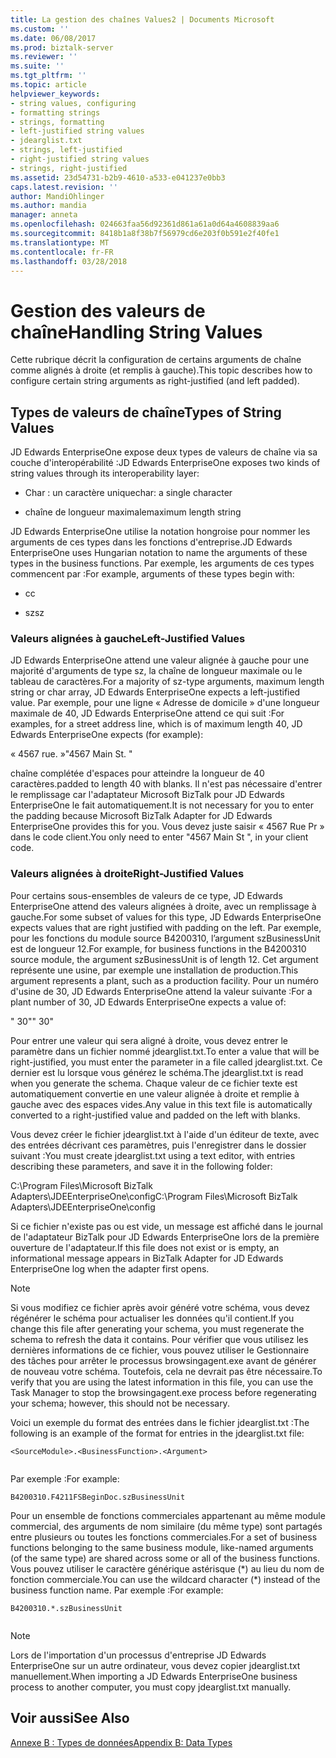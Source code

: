 ```yaml
---
title: La gestion des chaînes Values2 | Documents Microsoft
ms.custom: ''
ms.date: 06/08/2017
ms.prod: biztalk-server
ms.reviewer: ''
ms.suite: ''
ms.tgt_pltfrm: ''
ms.topic: article
helpviewer_keywords:
- string values, configuring
- formatting strings
- strings, formatting
- left-justified string values
- jdearglist.txt
- strings, left-justified
- right-justified string values
- strings, right-justified
ms.assetid: 23d54731-b2b9-4610-a533-e041237e0bb3
caps.latest.revision: ''
author: MandiOhlinger
ms.author: mandia
manager: anneta
ms.openlocfilehash: 024663faa56d92361d861a61a0d64a4608839aa6
ms.sourcegitcommit: 8418b1a8f38b7f56979cd6e203f0b591e2f40fe1
ms.translationtype: MT
ms.contentlocale: fr-FR
ms.lasthandoff: 03/28/2018
---
```

# <a name="handling-string-values"></a><span data-ttu-id="30a52-102">Gestion des valeurs de chaîne</span><span class="sxs-lookup"><span data-stu-id="30a52-102">Handling String Values</span></span>
<span data-ttu-id="30a52-103">Cette rubrique décrit la configuration de certains arguments de chaîne comme alignés à droite (et remplis à gauche).</span><span class="sxs-lookup"><span data-stu-id="30a52-103">This topic describes how to configure certain string arguments as right-justified (and left padded).</span></span>  
  
## <a name="types-of-string-values"></a><span data-ttu-id="30a52-104">Types de valeurs de chaîne</span><span class="sxs-lookup"><span data-stu-id="30a52-104">Types of String Values</span></span>  
 <span data-ttu-id="30a52-105">JD Edwards EnterpriseOne expose deux types de valeurs de chaîne via sa couche d'interopérabilité :</span><span class="sxs-lookup"><span data-stu-id="30a52-105">JD Edwards EnterpriseOne exposes two kinds of string values through its interoperability layer:</span></span>  
  
-   <span data-ttu-id="30a52-106">Char : un caractère unique</span><span class="sxs-lookup"><span data-stu-id="30a52-106">char: a single character</span></span>  
  
-   <span data-ttu-id="30a52-107">chaîne de longueur maximale</span><span class="sxs-lookup"><span data-stu-id="30a52-107">maximum length string</span></span>  
  
 <span data-ttu-id="30a52-108">JD Edwards EnterpriseOne utilise la notation hongroise pour nommer les arguments de ces types dans les fonctions d'entreprise.</span><span class="sxs-lookup"><span data-stu-id="30a52-108">JD Edwards EnterpriseOne uses Hungarian notation to name the arguments of these types in the business functions.</span></span> <span data-ttu-id="30a52-109">Par exemple, les arguments de ces types commencent par :</span><span class="sxs-lookup"><span data-stu-id="30a52-109">For example, arguments of these types begin with:</span></span>  
  
-   <span data-ttu-id="30a52-110">c</span><span class="sxs-lookup"><span data-stu-id="30a52-110">c</span></span>  
  
-   <span data-ttu-id="30a52-111">sz</span><span class="sxs-lookup"><span data-stu-id="30a52-111">sz</span></span>  
  
### <a name="left-justified-values"></a><span data-ttu-id="30a52-112">Valeurs alignées à gauche</span><span class="sxs-lookup"><span data-stu-id="30a52-112">Left-Justified Values</span></span>  
 <span data-ttu-id="30a52-113">JD Edwards EnterpriseOne attend une valeur alignée à gauche pour une majorité d'arguments de type sz, la chaîne de longueur maximale ou le tableau de caractères.</span><span class="sxs-lookup"><span data-stu-id="30a52-113">For a majority of sz-type arguments, maximum length string or char array, JD Edwards EnterpriseOne expects a left-justified value.</span></span> <span data-ttu-id="30a52-114">Par exemple, pour une ligne « Adresse de domicile » d'une longueur maximale de 40, JD Edwards EnterpriseOne attend ce qui suit :</span><span class="sxs-lookup"><span data-stu-id="30a52-114">For examples, for a street address line, which is of maximum length 40, JD Edwards EnterpriseOne expects (for example):</span></span>  
  
 <span data-ttu-id="30a52-115">« 4567 rue. »</span><span class="sxs-lookup"><span data-stu-id="30a52-115">"4567 Main St.    "</span></span>  
  
 <span data-ttu-id="30a52-116">chaîne complétée d'espaces pour atteindre la longueur de 40 caractères.</span><span class="sxs-lookup"><span data-stu-id="30a52-116">padded to length 40 with blanks.</span></span> <span data-ttu-id="30a52-117">Il n'est pas nécessaire d'entrer le remplissage car l'adaptateur Microsoft BizTalk pour JD Edwards EnterpriseOne le fait automatiquement.</span><span class="sxs-lookup"><span data-stu-id="30a52-117">It is not necessary for you to enter the padding because Microsoft BizTalk Adapter for JD Edwards EnterpriseOne provides this for you.</span></span> <span data-ttu-id="30a52-118">Vous devez juste saisir « 4567 Rue Pr » dans le code client.</span><span class="sxs-lookup"><span data-stu-id="30a52-118">You only need to enter "4567 Main St ", in your client code.</span></span>  
  
### <a name="right-justified-values"></a><span data-ttu-id="30a52-119">Valeurs alignées à droite</span><span class="sxs-lookup"><span data-stu-id="30a52-119">Right-Justified Values</span></span>  
 <span data-ttu-id="30a52-120">Pour certains sous-ensembles de valeurs de ce type, JD Edwards EnterpriseOne attend des valeurs alignées à droite, avec un remplissage à gauche.</span><span class="sxs-lookup"><span data-stu-id="30a52-120">For some subset of values for this type, JD Edwards EnterpriseOne expects values that are right justified with padding on the left.</span></span> <span data-ttu-id="30a52-121">Par exemple, pour les fonctions du module source B4200310, l’argument szBusinessUnit est de longueur 12.</span><span class="sxs-lookup"><span data-stu-id="30a52-121">For example, for business functions in the B4200310 source module, the argument szBusinessUnit is of length 12.</span></span> <span data-ttu-id="30a52-122">Cet argument représente une usine, par exemple une installation de production.</span><span class="sxs-lookup"><span data-stu-id="30a52-122">This argument represents a plant, such as a production facility.</span></span> <span data-ttu-id="30a52-123">Pour un numéro d'usine de 30, JD Edwards EnterpriseOne attend la valeur suivante :</span><span class="sxs-lookup"><span data-stu-id="30a52-123">For a plant number of 30, JD Edwards EnterpriseOne expects a value of:</span></span>  
  
 <span data-ttu-id="30a52-124">"           30"</span><span class="sxs-lookup"><span data-stu-id="30a52-124">"           30"</span></span>  
  
 <span data-ttu-id="30a52-125">Pour entrer une valeur qui sera aligné à droite, vous devez entrer le paramètre dans un fichier nommé jdearglist.txt.</span><span class="sxs-lookup"><span data-stu-id="30a52-125">To enter a value that will be right-justified, you must enter the parameter in a file called jdearglist.txt.</span></span> <span data-ttu-id="30a52-126">Ce dernier est lu lorsque vous générez le schéma.</span><span class="sxs-lookup"><span data-stu-id="30a52-126">The jdearglist.txt is read when you generate the schema.</span></span> <span data-ttu-id="30a52-127">Chaque valeur de ce fichier texte est automatiquement convertie en une valeur alignée à droite et remplie à gauche avec des espaces vides.</span><span class="sxs-lookup"><span data-stu-id="30a52-127">Any value in this text file is automatically converted to a right-justified value and padded on the left with blanks.</span></span>  
  
 <span data-ttu-id="30a52-128">Vous devez créer le fichier jdearglist.txt à l'aide d'un éditeur de texte, avec des entrées décrivant ces paramètres, puis l'enregistrer dans le dossier suivant :</span><span class="sxs-lookup"><span data-stu-id="30a52-128">You must create jdearglist.txt using a text editor, with entries describing these parameters, and save it in the following folder:</span></span>  
  
 <span data-ttu-id="30a52-129">C:\Program Files\Microsoft BizTalk Adapters\JDEEnterpriseOne\config</span><span class="sxs-lookup"><span data-stu-id="30a52-129">C:\Program Files\Microsoft BizTalk Adapters\JDEEnterpriseOne\config</span></span>  
  
 <span data-ttu-id="30a52-130">Si ce fichier n'existe pas ou est vide, un message est affiché dans le journal de l'adaptateur BizTalk pour JD Edwards EnterpriseOne lors de la première ouverture de l'adaptateur.</span><span class="sxs-lookup"><span data-stu-id="30a52-130">If this file does not exist or is empty, an informational message appears in BizTalk Adapter for JD Edwards EnterpriseOne log when the adapter first opens.</span></span>  
  
> [!NOTE]
>  <span data-ttu-id="30a52-131">Si vous modifiez ce fichier après avoir généré votre schéma, vous devez régénérer le schéma pour actualiser les données qu'il contient.</span><span class="sxs-lookup"><span data-stu-id="30a52-131">If you change this file after generating your schema, you must regenerate the schema to refresh the data it contains.</span></span> <span data-ttu-id="30a52-132">Pour vérifier que vous utilisez les dernières informations de ce fichier, vous pouvez utiliser le Gestionnaire des tâches pour arrêter le processus browsingagent.exe avant de générer de nouveau votre schéma. Toutefois, cela ne devrait pas être nécessaire.</span><span class="sxs-lookup"><span data-stu-id="30a52-132">To verify that you are using the latest information in this file, you can use the Task Manager to stop the browsingagent.exe process before regenerating your schema; however, this should not be necessary.</span></span>  
  
 <span data-ttu-id="30a52-133">Voici un exemple du format des entrées dans le fichier jdearglist.txt :</span><span class="sxs-lookup"><span data-stu-id="30a52-133">The following is an example of the format for entries in the jdearglist.txt file:</span></span>  
  
```  
<SourceModule>.<BusinessFunction>.<Argument>  
  
```  
  
 <span data-ttu-id="30a52-134">Par exemple :</span><span class="sxs-lookup"><span data-stu-id="30a52-134">For example:</span></span>  
  
```  
B4200310.F4211FSBeginDoc.szBusinessUnit  
```  
  
 <span data-ttu-id="30a52-135">Pour un ensemble de fonctions commerciales appartenant au même module commercial, des arguments de nom similaire (du même type) sont partagés entre plusieurs ou toutes les fonctions commerciales.</span><span class="sxs-lookup"><span data-stu-id="30a52-135">For a set of business functions belonging to the same business module, like-named arguments (of the same type) are shared across some or all of the business functions.</span></span> <span data-ttu-id="30a52-136">Vous pouvez utiliser le caractère générique astérisque (\*) au lieu du nom de fonction commerciale.</span><span class="sxs-lookup"><span data-stu-id="30a52-136">You can use the wildcard character (\*) instead of the business function name.</span></span> <span data-ttu-id="30a52-137">Par exemple :</span><span class="sxs-lookup"><span data-stu-id="30a52-137">For example:</span></span>  
  
```  
B4200310.*.szBusinessUnit  
  
```  
  
> [!NOTE]
>  <span data-ttu-id="30a52-138">Lors de l'importation d'un processus d'entreprise JD Edwards EnterpriseOne sur un autre ordinateur, vous devez copier jdearglist.txt manuellement.</span><span class="sxs-lookup"><span data-stu-id="30a52-138">When importing a JD Edwards EnterpriseOne business process to another computer, you must copy jdearglist.txt manually.</span></span>  
  
## <a name="see-also"></a><span data-ttu-id="30a52-139">Voir aussi</span><span class="sxs-lookup"><span data-stu-id="30a52-139">See Also</span></span>  
 [<span data-ttu-id="30a52-140">Annexe B : Types de données</span><span class="sxs-lookup"><span data-stu-id="30a52-140">Appendix B: Data Types</span></span>](../core/appendix-b-data-types.md)